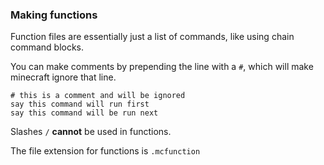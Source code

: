 ### Making functions

Function files are essentially just a list of commands, like using chain command blocks.

You can make comments by prepending the line with a `#`, which will make minecraft ignore that line.
```mcfunction
# this is a comment and will be ignored
say this command will run first
say this command will be run next
```
Slashes `/` **cannot** be used in functions.

The file extension for functions is `.mcfunction`